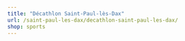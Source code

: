 ```yaml
---
title: "Décathlon Saint-Paul-lès-Dax"
url: /saint-paul-les-dax/decathlon-saint-paul-les-dax/
shop: sports
---
```

